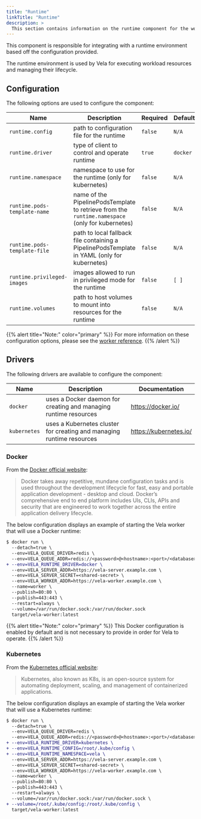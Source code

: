 ```yaml
---
title: "Runtime"
linkTitle: "Runtime"
description: >
  This section contains information on the runtime component for the worker.
---
```


This component is responsible for integrating with a runtime environment based off the configuration provided.

The runtime environment is used by Vela for executing workload resources and managing their lifecycle.

## Configuration

The following options are used to configure the component:

| Name                         | Description                                                                                     | Required | Default                  | Environment Variables                                             |
|------------------------------|-------------------------------------------------------------------------------------------------|----------|--------------------------|-------------------------------------------------------------------|
| `runtime.config`             | path to configuration file for the runtime                                                      | `false`  | `N/A`                    | `RUNTIME_CONFIG`<br>`VELA_RUNTIME_CONFIG`                         |
| `runtime.driver`             | type of client to control and operate runtime                                                   | `true`   | `docker`                 | `RUNTIME_DRIVER`<br>`VELA_RUNTIME_DRIVER`                         |
| `runtime.namespace`          | namespace to use for the runtime (only for kubernetes)                                          | `false`  | `N/A`                    | `RUNTIME_NAMESPACE`<br>`VELA_RUNTIME_NAMESPACE`                   |
| `runtime.pods-template-name` | name of the PipelinePodsTemplate to retrieve from the `runtime.namespace` (only for kubernetes) | `false`  | `N/A`                    | `RUNTIME_PODS_TEMPLATE_NAME`<br>`VELA_RUNTIME_PODS_TEMPLATE_NAME` |
| `runtime.pods-template-file` | path to local fallback file containing a PipelinePodsTemplate in YAML (only for kubernetes)     | `false`  | `N/A`                    | `RUNTIME_PODS_TEMPLATE_FILE`<br>`VELA_RUNTIME_PODS_TEMPLATE_FILE` |
| `runtime.privileged-images`  | images allowed to run in privileged mode for the runtime                                        | `false`  | `[ ]` | `RUNTIME_PRIVILEGED_IMAGES`<br>`VELA_RUNTIME_PRIVILEGED_IMAGES`   |
| `runtime.volumes`            | path to host volumes to mount into resources for the runtime                                    | `false`  | `N/A`                    | `RUNTIME_VOLUMES`<br>`VELA_RUNTIME_VOLUMES`                       |

{{% alert title="Note:" color="primary" %}}
For more information on these configuration options, please see the [worker reference](/docs/installation/worker/reference/).
{{% /alert %}}

## Drivers

The following drivers are available to configure the component:

| Name         | Description                                                           | Documentation          |
| ------------ | --------------------------------------------------------------------- | ---------------------- |
| `docker`     | uses a Docker daemon for creating and managing runtime resources      | https://docker.io/     |
| `kubernetes` | uses a Kubernetes cluster for creating and managing runtime resources | https://kubernetes.io/ |

### Docker

From the [Docker official website](https://docker.io/):

> Docker takes away repetitive, mundane configuration tasks and is used throughout the development lifecycle for fast, easy and portable application development - desktop and cloud. Docker’s comprehensive end to end platform includes UIs, CLIs, APIs and security that are engineered to work together across the entire application delivery lifecycle.

The below configuration displays an example of starting the Vela worker that will use a Docker runtime:

```diff
$ docker run \
  --detach=true \
  --env=VELA_QUEUE_DRIVER=redis \
  --env=VELA_QUEUE_ADDR=redis://<password>@<hostname>:<port>/<database> \
+ --env=VELA_RUNTIME_DRIVER=docker \
  --env=VELA_SERVER_ADDR=https://vela-server.example.com \
  --env=VELA_SERVER_SECRET=<shared-secret> \
  --env=VELA_WORKER_ADDR=https://vela-worker.example.com \
  --name=worker \
  --publish=80:80 \
  --publish=443:443 \
  --restart=always \
  --volume=/var/run/docker.sock:/var/run/docker.sock
  target/vela-worker:latest
```

{{% alert title="Note:" color="primary" %}}
This Docker configuration is enabled by default and is not necessary to provide in order for Vela to operate.
{{% /alert %}}

### Kubernetes

From the [Kubernetes official website](https://kubernetes.io/):

> Kubernetes, also known as K8s, is an open-source system for automating deployment, scaling, and management of containerized applications.

The below configuration displays an example of starting the Vela worker that will use a Kubernetes runtime:

```diff
$ docker run \
  --detach=true \
  --env=VELA_QUEUE_DRIVER=redis \
  --env=VELA_QUEUE_ADDR=redis://<password>@<hostname>:<port>/<database> \
+ --env=VELA_RUNTIME_DRIVER=kubernetes \
+ --env=VELA_RUNTIME_CONFIG=/root/.kube/config \
+ --env=VELA_RUNTIME_NAMESPACE=vela \
  --env=VELA_SERVER_ADDR=https://vela-server.example.com \
  --env=VELA_SERVER_SECRET=<shared-secret> \
  --env=VELA_WORKER_ADDR=https://vela-worker.example.com \
  --name=worker \
  --publish=80:80 \
  --publish=443:443 \
  --restart=always \
  --volume=/var/run/docker.sock:/var/run/docker.sock \
+ --volume=/root/.kube/config:/root/.kube/config \
  target/vela-worker:latest
```